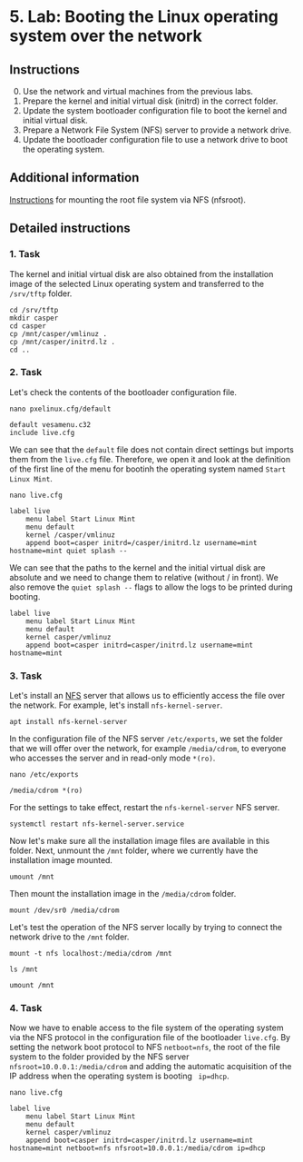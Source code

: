 # 5. Lab: Booting the Linux operating system over the network

## Instructions

0. Use the network and virtual machines from the previous labs.
1. Prepare the kernel and initial virtual disk (initrd) in the correct folder.
2. Update the system bootloader configuration file to boot the kernel and initial virtual disk.
3. Prepare a Network File System (NFS) server to provide a network drive.
4. Update the bootloader configuration file to use a network drive to boot the operating system.

## Additional information

[Instructions](https://www.kernel.org/doc/html/latest/admin-guide/nfs/nfsroot.html) for mounting the root file system via NFS (nfsroot).

## Detailed instructions

### 1. Task

The kernel and initial virtual disk are also obtained from the installation image of the selected Linux operating system and transferred to the `/srv/tftp` folder.

    cd /srv/tftp
    mkdir casper
    cd casper
    cp /mnt/casper/vmlinuz .
    cp /mnt/casper/initrd.lz .
    cd ..

### 2. Task

Let's check the contents of the bootloader configuration file.

	nano pxelinux.cfg/default

	default vesamenu.c32
	include live.cfg

We can see that the `default` file does not contain direct settings but imports them from the `live.cfg` file. Therefore, we open it and look at the definition of the first line of the menu for bootinh the operating system named `Start Linux Mint`.

	nano live.cfg

    label live
        menu label Start Linux Mint
        menu default
        kernel /casper/vmlinuz
        append boot=casper initrd=/casper/initrd.lz username=mint hostname=mint quiet splash --

We can see that the paths to the kernel and the initial virtual disk are absolute and we need to change them to relative (without / in front). We also remove the `quiet splash --` flags to allow the logs to be printed during booting.

    label live
        menu label Start Linux Mint
        menu default
        kernel casper/vmlinuz
        append boot=casper initrd=casper/initrd.lz username=mint hostname=mint

### 3. Task

Let's install an [NFS](https://en.wikipedia.org/wiki/Network_File_System) server that allows us to efficiently access the file over the network. For example, let's install `nfs-kernel-server`.

    apt install nfs-kernel-server

In the configuration file of the NFS server `/etc/exports`, we set the folder that we will offer over the network, for example `/media/cdrom`, to everyone who accesses the server and in read-only mode `*(ro)`.

    nano /etc/exports 

    /media/cdrom *(ro)

For the settings to take effect, restart the `nfs-kernel-server` NFS server.

    systemctl restart nfs-kernel-server.service

Now let's make sure all the installation image files are available in this folder. Next, unmount the `/mnt` folder, where we currently have the installation image mounted.

    umount /mnt

Then mount the installation image in the `/media/cdrom` folder.

    mount /dev/sr0 /media/cdrom

Let's test the operation of the NFS server locally by trying to connect the network drive to the `/mnt` folder.

    mount -t nfs localhost:/media/cdrom /mnt

    ls /mnt

    umount /mnt

### 4. Task

Now we have to enable access to the file system of the operating system via the NFS protocol in the configuration file of the bootloader `live.cfg`. By setting the network boot protocol to NFS `netboot=nfs`, the root of the file system to the folder provided by the NFS server `nfsroot=10.0.0.1:/media/cdrom` and adding the automatic acquisition of the IP address when the operating system is booting ` ip=dhcp`.

    nano live.cfg

	label live
        menu label Start Linux Mint
        menu default
        kernel casper/vmlinuz
        append boot=casper initrd=casper/initrd.lz username=mint hostname=mint netboot=nfs nfsroot=10.0.0.1:/media/cdrom ip=dhcp